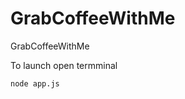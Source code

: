 GrabCoffeeWithMe
================

GrabCoffeeWithMe


To launch open termminal

````
node app.js
````
